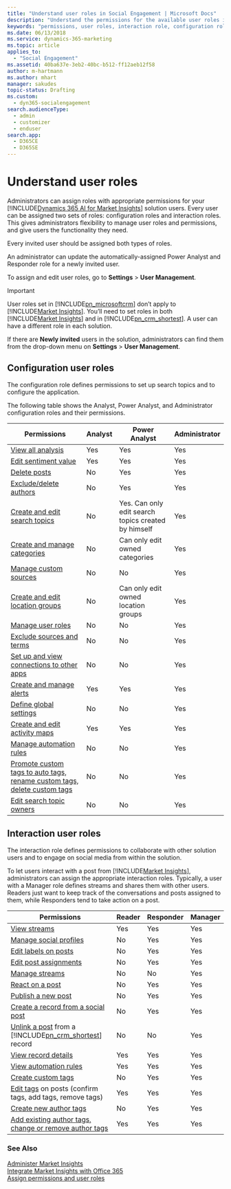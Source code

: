 ```yaml
---
title: "Understand user roles in Social Engagement | Microsoft Docs"
description: "Understand the permissions for the available user roles in Social Engagement."
keywords: "permissions, user roles, interaction role, configuration role"
ms.date: 06/13/2018
ms.service: dynamics-365-marketing
ms.topic: article
applies_to: 
  - "Social Engagement"
ms.assetid: 40ba637e-3eb2-40bc-b512-ff12aeb12f58
author: m-hartmann
ms.author: mhart
manager: sakudes
topic-status: Drafting
ms.custom: 
  - dyn365-socialengagement
search.audienceType: 
  - admin
  - customizer
  - enduser
search.app: 
  - D365CE
  - D365SE
---
```


# Understand user roles

Administrators can assign roles with appropriate permissions for your [!INCLUDE[Dynamics 365 AI for Market Insights](../includes/pn-market-insights-long.md)] solution users. Every user can be assigned two sets of roles: configuration roles and interaction roles. This gives administrators flexibility to manage user roles and permissions, and give users the functionality they need.  

Every invited user should be assigned both types of roles.  

An administrator can update the automatically-assigned Power Analyst and Responder role for a newly invited user.

To assign and edit user roles, go to **Settings** > **User Management**.  

> [!IMPORTANT]
>  User roles set in [!INCLUDE[pn_microsoftcrm](../includes/pn-microsoftcrm.md)] don’t apply to [!INCLUDE[Market Insights](../includes/pn-market-insights-short.md)]. You’ll need to set roles in both [!INCLUDE[Market Insights](../includes/pn-market-insights-short.md)] and in [!INCLUDE[pn_crm_shortest](../includes/pn-crm-shortest.md)]. A user can have a different role in each solution.  
> 
>  If there are **Newly invited** users in the solution, administrators can find them from the drop-down menu on **Settings** > **User Management**.  

## Configuration user roles  

The configuration role defines permissions to set up search topics and to configure the application.  

The following table shows the Analyst, Power Analyst, and Administrator configuration roles and their permissions.  

|Permissions|Analyst|Power Analyst|Administrator|  
|-----------------|-------------|-------------------|-------------------|  
|[View all analysis](analyze-social-data-using-widgets.md)|Yes|Yes|Yes|  
|[Edit sentiment value](work-with-posts.md)|Yes|Yes|Yes|  
|[Delete posts](work-with-posts.md)|No|Yes|Yes|  
|[Exclude/delete authors](manage-authors.md)|No|Yes|Yes|  
|[Create and edit search topics](set-up-searches.md)|No|Yes. Can only edit search topics created by himself|Yes|  
|[Create and manage categories](search-topic-categories.md)|No|Can only edit owned categories|Yes|  
|[Manage custom sources](custom-sources.md)|No|No|Yes|  
|[Create and edit location groups](manage-global-settings.md)|No|Can only edit owned location groups|Yes|  
|[Manage user roles](assign-user-roles.md)|No|No|Yes|  
|[Exclude sources and terms](search-results-quality.md)|No|No|Yes|  
|[Set up and view connections to other apps](manage-connections.md)|No|No|Yes|  
|[Create and manage alerts](email-alerts.md)|Yes|Yes|Yes|  
|[Define global settings](manage-global-settings.md)|No|No|Yes|  
|[Create and edit activity maps](activity-maps.md)|Yes|Yes|Yes|  
|[Manage automation rules](automation-rules.md)|No|No|Yes|  
|[Promote custom tags to auto tags, rename custom tags, delete custom tags](tags.md)|No|No|Yes|  
|[Edit search topic owners](set-up-searches.md)|No|No|Yes|  

## Interaction user roles  

The interaction role defines permissions to collaborate with other solution users and to engage on social media from within the solution.  

To let users interact with a post from [!INCLUDE[Market Insights](../includes/pn-market-insights-short.md)], administrators can assign the appropriate interaction roles. Typically, a user with a Manager role defines streams and shares them with other users. Readers just want to keep track of the conversations and posts assigned to them, while Responders tend to take action on a post.  


|                                                                Permissions                                                                | Reader | Responder | Manager |
|-------------------------------------------------------------------------------------------------------------------------------------------|--------|-----------|---------|
|                                                     [View streams](social-center.md)                                                      |  Yes   |    Yes    |   Yes   |
|                                            [Manage social profiles](manage-social-profiles.md)                                            |   No   |    Yes    |   Yes   |
|                                                [Edit labels on posts](work-with-posts.md)                                                 |   No   |    Yes    |   Yes   |
|                                                [Edit post assignments](work-with-posts.md)                                                |   No   |    Yes    |   Yes   |
|                                                    [Manage streams](social-center.md)                                                     |   No   |    No     |   Yes   |
|                                                 [React on a post](publish-react-posts.md)                                                 |   No   |    Yes    |   Yes   |
|                                               [Publish a new post](publish-react-posts.md)                                                |   No   |    Yes    |   Yes   |
|                           [Create a record from a social post](create-dynamics-365-record-from-social-post.md)                            |   No   |    Yes    |   Yes   |
| [Unlink a post](create-dynamics-365-record-from-social-post.md) from a [!INCLUDE[pn_crm_shortest](../includes/pn-crm-shortest.md)] record |   No   |    No     |   Yes   |
|                                   [View record details](create-dynamics-365-record-from-social-post.md)                                   |  Yes   |    Yes    |   Yes   |
|                                               [View automation rules](automation-rules.md)                                                |  Yes   |    Yes    |   Yes   |
|                                                       [Create custom tags](tags.md)                                                       |   No   |    Yes    |   Yes   |
|                                   [Edit tags](tags.md) on posts (confirm  tags, add tags, remove tags)                                    |  Yes   |    Yes    |   Yes   |
|                                                 [Create new author tags](author-tags.md)                                                  |   No   |    Yes    |   Yes   |
|                                 [Add existing author tags, change or remove author tags](author-tags.md)                                  |  Yes   |    Yes    |   Yes   |

### See Also  
[Administer Market Insights](settings-administration.md)   
[Integrate Market Insights with Office 365](manage-licenses.md)   
[Assign permissions and user roles](assign-user-roles.md)

